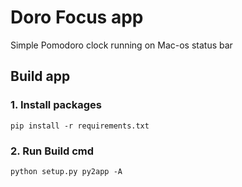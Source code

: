 # Doro Focus app

Simple Pomodoro clock running on Mac-os status bar


## Build app 

### 1. Install packages

```
pip install -r requirements.txt

```

### 2. Run Build cmd

```
python setup.py py2app -A

```
